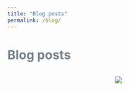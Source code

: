 ```yaml
---
title: "Blog posts"
permalink: /blog/
---
```


<html>
<head>
  <meta charset="utf-8">
  <meta name="viewport" content="width=device-width, initial-scale=1">
  <link rel="stylesheet" href="https://cdn.jsdelivr.net/npm/bulma@0.9.3/css/bulma.min.css">
  <div class="section is-vcenetered">
    <h1 class="title" style="color: #7a8288">Blog posts</h1>
  </div>
</head>
<div class="section is-centered is-vcentered">
  <div class="column">
    <p align="center"><img src="/images/under-construction.png" image is-square></p>
  </div>
</div>
</html>

